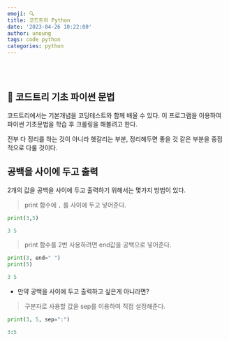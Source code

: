 ```yaml
---
emoji: 🔍
title: 코드트리 Python
date: '2023-04-26 10:22:00'
author: unoung
tags: code python
categories: python 
---
```


<br/>
<br/>

## 👾 코드트리 기초 파이썬 문법

코드트리에서는 기본개념을 코딩테스트와 함께 배울 수 있다.
이 프로그램을 이용하여 파이썬 기초문법을 학습 후 크롤링을 해볼려고 한다.

전부 다 정리를 하는 것이 아니라 헷갈리는 부분, 정리해두면 좋을 것 같은 부분을 중점적으로 다룰 것이다.

## 공백을 사이에 두고 출력

2개의 값을 공백을 사이에 두고 출력하기 위해서는 몇가지 방법이 있다.

> print 함수에 <code>,</code> 를 사이에 두고 넣어준다.
```python
print(3,5)

3 5
```

>print 함수를 2번 사용하려면 end값을 공백으로 넣어준다.

```python
print(3, end=" ")
print(5)

3 5
```

* 만약 공백을 사이에 두고 출력하고 싶은게 아니라면?

> 구분자로 사용할 값을 sep를 이용하여 직접 설정해준다.

```python
print(3, 5, sep=":")

3:5
```
